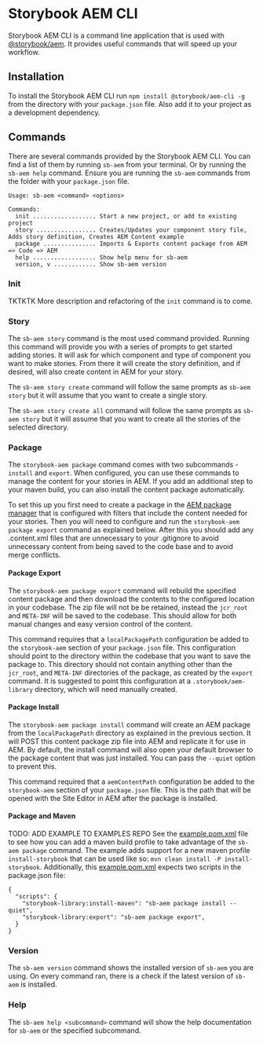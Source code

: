 # Storybook AEM CLI

Storybook AEM CLI is a command line application that is used with [@storybook/aem](https://www.npmjs.com/package/@storybook/aem). It provides useful commands that will speed up your workflow.

## Installation
To install the Storybook AEM CLI run `npm install @storybook/aem-cli -g` from the directory with your `package.json` file. Also add it to your project as a development dependency.

## Commands
There are several commands provided by the Storybook AEM CLI. You can find a list of them by running `sb-aem` from your terminal. Or by running the `sb-aem help` command. Ensure you are running the `sb-aem` commands from the folder with your `package.json` file.

```
Usage: sb-aem <command> <options>

Commands:
  init .................. Start a new project, or add to existing project
  story ................. Creates/Updates your component story file, Adds story definition, Creates AEM Content example
  package ............... Imports & Exports content package from AEM => Code => AEM
  help .................. Show help menu for sb-aem
  version, v ............ Show sb-aem version
```

### Init
TKTKTK More description and refactoring of the `init` command is to come.

### Story
The `sb-aem story` command is the most used command provided. Running this command will provide you with a series of prompts to get started adding stories. It will ask for which component and type of component you want to make stories. From there it will create the story definition, and if desired, will also create content in AEM for your story.

The `sb-aem story create` command will follow the same prompts as `sb-aem story` but it will assume that you want to create a single story.

The `sb-aem story create all` command will follow the same prompts as `sb-aem story` but it will assume that you want to create all the stories of the selected directory.

### Package
The `storybook-aem package` command comes with two subcommands - `install` and `export`. When configured, you can use these commands to manage the content for your stories in AEM. If you add an additional step to your maven build, you can also install the content package automatically.

To set this up you first need to create a package in the [AEM package manager](http://localhost:4502/crx/packmgr/index.jsp) that is configured with filters that include the content needed for your stories. Then you will need to configure and run the `storybook-aem package export` command as explained below. After this you should add any .content.xml files that are unnecessary to your .gitignore to avoid unnecessary content from being saved to the code base and to avoid merge conflicts.

#### Package Export

The `storybook-aem package export` command will rebuild the specified content package and then download the contents to the configured location in your codebase. The zip file will not be be retained, instead the `jcr_root` and `META-INF` will be saved to the codebase. This should allow for both manual changes and easy version control of the content.

This command requires that a `localPackagePath` configuration be added to the `storybook-aem` section of your `package.json` file. This configuration should point to the directory within the codebase that you want to save the package to. This directory should not contain anything other than the `jcr_root`, and `META-INF` directories of the package, as created by the `export` command. It is suggested to point this configuration at a `.storybook/aem-library` directory, which will need manually created.

#### Package Install

The `storybook-aem package install` command will create an AEM package from the `localPackagePath` directory as explained in the previous section. It will POST this content package zip file into AEM and replicate it for use in AEM. By default, the install command will also open your default browser to the package content that was just installed. You can pass the `--quiet` option to prevent this.

This command required that a `aemContentPath` configuration be added to the `storybook-aem` section of your `package.json` file. This is the path that will be opened with the Site Editor in AEM after the package is installed.

#### Package and Maven
TODO: ADD EXAMPLE TO EXAMPLES REPO
See the [example.pom.xml](https://github.com/icfnext/storybook-aem/tree/master/packages/storybook-aem/example.pom.xml) file to see how you can add a maven build profile to take advantage of the `sb-aem package` command. The example adds support for a new maven profile `install-storybook` that can be used like so: `mvn clean install -P install-storybook`. Additionally, this [example.pom.xml](https://github.com/icfnext/storybook-aem/tree/master/packages/storybook-aem/example.pom.xml) expects two scripts in the package.json file:

```
{
  "scripts": {
    "storybook-library:install-maven": "sb-aem package install --quiet",
    "storybook-library:export": "sb-aem package export",
  }
}
```

### Version
The `sb-aem version` command shows the installed version of `sb-aem` you are using. On every command ran, there is a check if the latest version of `sb-aem` is installed.

### Help
The `sb-aem help <subcommand>` command will show the help documentation for `sb-aem` or the specified subcommand.
